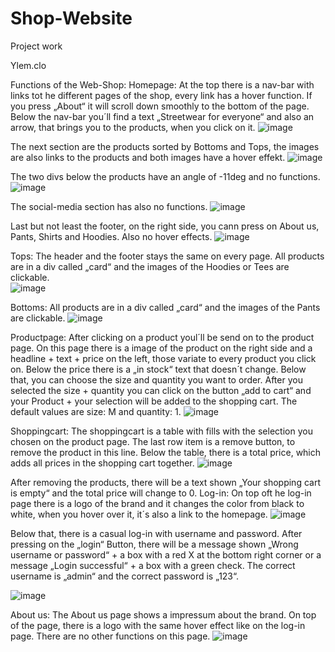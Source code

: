 # Shop-Website
Project work

Ylem.clo

Functions of the Web-Shop:
Homepage:
At the top there is a nav-bar with links tot he different pages of the shop, every link has a hover function. If you press „About“ it will scroll down smoothly to the bottom of the page. Below the nav-bar you´ll find a text „Streetwear for everyone“ and also an arrow, that brings you to the products, when you click on it. 
 ![image](https://user-images.githubusercontent.com/97988163/225872311-6b1ceab7-34cb-42cb-907a-648401edaec9.png)

The next section are the products sorted by Bottoms and Tops, the images are also links to the products and both images have a hover effekt. 
 ![image](https://user-images.githubusercontent.com/97988163/225872343-ccce7c9f-97a0-4897-b9d3-634fa6a1fe27.png)


The two divs below the products have an angle of -11deg and no functions. 
 ![image](https://user-images.githubusercontent.com/97988163/225872466-fbe30cbb-3319-40b0-ba81-2666a4a3eea0.png)

The social-media section has also no functions. 
 ![image](https://user-images.githubusercontent.com/97988163/225872479-35619257-6111-4865-ab36-49da3e8d910e.png)

Last but not least the footer, on the right side, you cann press on About us, Pants, Shirts and Hoodies. Also no hover effects.
 ![image](https://user-images.githubusercontent.com/97988163/225872493-04e5c7c1-fa02-40ad-b9a0-3669883d1347.png)

Tops:
The header and the footer stays the same on every page. All products are in a div called „card“ and the images of the Hoodies or Tees are clickable.
<br>
 ![image](https://user-images.githubusercontent.com/97988163/225872517-3c3458e0-c70c-4721-bc33-54f97ad41da2.png)

Bottoms:
All products are in a div called „card“ and the images of the Pants are clickable.
 ![image](https://user-images.githubusercontent.com/97988163/225872567-e23e713f-fa58-4885-a7b9-f4bac9e56b4b.png)

Productpage:
After clicking on a product youl´ll be send on to the product page. On this page there is a image of the product on the right side and a headline + text + price on the left, those variate to every product you click on. Below the price there is a „in stock“ text that doesn´t change. Below that, you can choose the size and quantity you want to order. After you selected the size + quantity you can click on the button „add to cart“ and your Product + your selection will be added to the shopping cart. The default values are size: M and quantity: 1.
 ![image](https://user-images.githubusercontent.com/97988163/225872586-5f18e83f-bb19-4c69-b1e4-e737e1edf828.png)

Shoppingcart:
The shoppingcart is a table with fills with the selection you chosen on the product page. The last row item is a remove button, to remove the product in this line. Below the table, there is a total price, which adds all prices in the shopping cart together.
 ![image](https://user-images.githubusercontent.com/97988163/225872833-49c43261-1353-49c2-84d8-5e4c0292894d.png)

After removing the products, there will be a text shown „Your shopping cart is empty“ and the total price will change to 0.
Log-in:
On top oft he log-in page there is a logo of the brand and it changes the color from black to white, when you hover over it, it´s also a link to the homepage. 
 ![image](https://user-images.githubusercontent.com/97988163/225872855-d808b1ea-1264-41c2-b756-6a32ae1fa209.png)

Below that, there is a casual log-in with username and password. After pressing on the „login“ Button, there will be a message shown „Wrong username or password“ + a box with a red X at the bottom right corner or a message „Login successful“ + a box with a green check. The correct username is „admin“ and the correct password is „123“.
 
![image](https://user-images.githubusercontent.com/97988163/225872888-8a828333-a1f7-4ca8-9284-801452ed4451.png)

About us:
The About us page shows a impressum about the brand. On top of the page, there is a logo with the same hover effect like on the log-in page. There are no other functions on this page.
![image](https://user-images.githubusercontent.com/97988163/225872941-53b7406f-ba9e-4c21-bca9-66b8256f1d1f.png)








